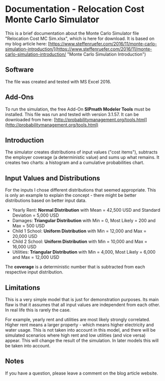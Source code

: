 # Documentation - Relocation Cost Monte Carlo Simulator
This is a brief documentation about the Monte Carlo Simulator file "Relocation Cost MC Sim.xlsx", which is here for download. It is based on my blog article here: [https://www.steffenruefer.com/2016/11/monte-carlo-simulation-introduction/](https://www.steffenruefer.com/2016/11/monte-carlo-simulation-introduction/ "Monte Carlo Simulation Introduction")

## Software
The file was created and tested with MS Excel 2016.

## Add-Ons
To run the simulation, the free Add-On **SIPmath Modeler Tools** must be installed. This file was run and tested with version 3.1.57. It can be downloaded from here: [http://probabilitymanagement.org/tools.html](http://probabilitymanagement.org/tools.html)

## Introduction
The simulator creates distributions of input values ("cost items"), subtracts the employer coverage (a deterministic value) and sums up what remains. It creates two charts: a histogram and a cumulative probabilities chart.

## Input Values and Distributions
For the inputs I chose different distributions that seemed appropriate. This is only an example to explain the concept - there might be better distributions based on better input data.

- Yearly Rent: **Normal Distribution** with Mean = 42,500 USD and Standard Deviation = 5,000 USD
- Damages: **Triangular Distribution** with Min = 0, Most Likely = 200 and Max = 500 USD
- Child 1 School: **Uniform Distribution** with Min = 12,000 and Max = 20,000 USD
- Child 2 School: **Uniform Distribution** with Min = 10,000 and Max = 16,000 USD
- Utilities: **Triangular Distribution** with Min = 4,000, Most Likely = 6,000 and Max = 12,000 USD

The **coverage** is a deterministic number that is subtracted from each respective input distribution. 

## Limitations
This is a very simple model that is just for demonstration purposes. Its main flaw is that it assumes that all input values are independent from each other. In real life this is rarely the case. 

For example, yearly rent and utilities are most likely strongly correlated. Higher rent means a larger property - which means higher electricity and water usage. This is not taken into account in this model, and there will be simulated scenarios where high rent and low utilities (and vice versa) appear. This will change the result of the simulation. In later models this will be taken into account.

## Notes
If you have a question, please leave a comment on the blog article website.